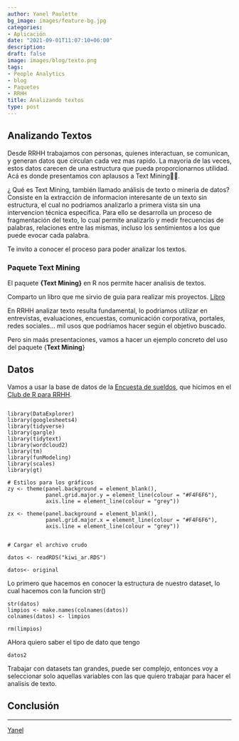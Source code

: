 ```yaml
---
author: Yanel Paulette
bg_image: images/feature-bg.jpg
categories:
- Aplicación
date: "2021-09-01T11:07:10+06:00"
description: 
draft: false
image: images/blog/texto.png
tags:
- People Analytics
- blog
- Paquetes
- RRHH
title: Analizando textos 
type: post
---
```


## Analizando Textos

Desde RRHH trabajamos con personas, quienes interactuan, se comunican, y generan datos que circulan cada vez mas rapido. La mayoria de las veces, estos datos carecen de una estructura que pueda proporcionarnos utilidad. Acá es donde presentamos con aplausos a Text Mining👏👏.

¿ Qué es Text Mining, también llamado análisis de texto o mineria de datos? Consiste en la extracción de informacion interesante de un texto sin estructura, el cual no podriamos analizarlo a primera vista sin una intervencion técnica especifica. Para ello se desarrolla un proceso de fragmentación del texto, lo cual permite analizarlo y medir frecuencias de palabras, relaciones entre las mismas, incluso los sentimientos a los que puede evocar cada palabra.

Te invito a conocer el proceso para poder analizar los textos.

### Paquete Text Mining

El paquete **{Text Mining}** en R nos permite hacer analisis de textos.

Comparto un libro que me sirvio de guia para realizar mis proyectos. [Libro](https://www.tidytextmining.com/)

En RRHH analizar texto resulta fundamental, lo podriamos utilizar en entrevistas, evaluaciones, encuestas, comunicación corporativa, portales, redes sociales... mil usos que podriamos hacer según el objetivo buscado.

Pero sin maás presentaciones, vamos a hacer un ejemplo concreto del uso del paquete {**Text Mining**}

## Datos

Vamos a usar la base de datos de la [Encuesta de sueldos](https://rpubs.com/Data4HR/encuesta-kiwi-2020), que hicimos en el [Club de R para RRHH](https://rpubs.com/Data4HR/encuesta-kiwi-2020).

```{r}

library(DataExplorer)
library(googlesheets4)
library(tidyverse)
library(gargle)
library(tidytext)
library(wordcloud2)
library(tm)
library(funModeling)
library(scales)
library(gt)

# Estilos para los gráficos
zy <- theme(panel.background = element_blank(),
            panel.grid.major.y = element_line(colour = "#F4F6F6"),
            axis.line = element_line(colour = "grey"))

zx <- theme(panel.background = element_blank(),
            panel.grid.major.x = element_line(colour = "#F4F6F6"),
            axis.line = element_line(colour = "grey"))


# Cargar el archivo crudo

datos <- readRDS("kiwi_ar.RDS")

datos<- original

```

Lo primero que hacemos en conocer la estructura de nuestro dataset, lo cual  hacemos con la funcion str()

```{r}
str(datos)
limpios <- make.names(colnames(datos))
colnames(datos) <- limpios

rm(limpios)

```
AHora quiero saber el tipo de dato que tengo


```{r}
datos2
```


Trabajar con datasets tan grandes, puede ser complejo, entonces voy a seleccionar solo aquellas variables con las que quiero trabajar para hacer el analisis de texto. 





## Conclusión

------------------------------------------------------------------------

[Yanel](https://yanelpaulette.netlify.app/)
